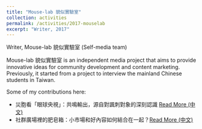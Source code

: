 ```yaml
---
title: "Mouse-lab 貌似實驗室"
collection: activities
permalink: /activities/2017-mouselab
excerpt: "Writer, 2017"
---
```


Writer, Mouse-lab 貌似實驗室 (Self-media team)

Mouse-lab 貌似實驗室 is an independent media project that aims to provide innovative ideas for community development and content marketing.
Previously, it started from a project to interview the mainland Chinese students in Taiwan.


Some of my contributions here:

- 災胞看「眼球央視」：共鳴輸出，源自對諷刺對象的深刻認識 [Read More (中文)](https://www.mouse-lab.com/2017/04/13/eyectv/)
- 社群廣場裡的肥皂箱：小市場和好內容如何結合在一起？[Read More (中文)](https://www.mouse-lab.com/2017/06/02/soapbox/)
